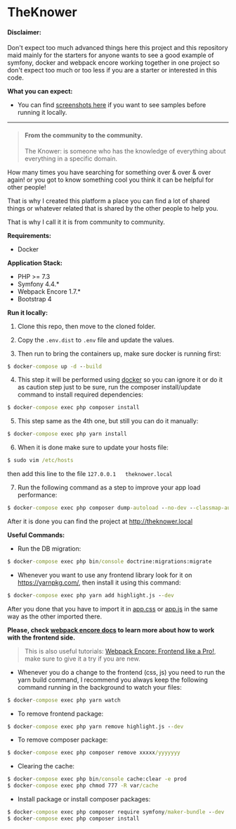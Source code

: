 # TheKnower

#### Disclaimer:
Don't expect too much advanced things here this project and this repository
maid mainly for the starters for anyone wants to see a good example of symfony,
docker and webpack encore working together in one project so don't
expect too much or too less if you are a starter or interested in this code.

**What you can expect:**
* You can find [screenshots here](images) if you want to see samples before running it locally.

________________________

> #### From the community to the community.
> The Knower: is someone who has the knowledge of everything about everything in a specific domain.

How many times you have searching for something over & over & over again!
or you got to know something cool you think it can be helpful for other people!

That is why I created this platform a place you can find
a lot of shared things or whatever related that is
shared by the other people to help you.

That is why I call it it is from community to community.

**Requirements:**

* Docker

**Application Stack:**

* PHP >= 7.3
* Symfony 4.4.*
* Webpack Encore 1.7.*
* Bootstrap 4

**Run it locally:**

1. Clone this repo, then move to the cloned folder.

2. Copy the `.env.dist` to `.env` file and update the values.

3. Then run to bring the containers up, make sure docker is running first:
```cmd
$ docker-compose up -d --build
```

4. This step it will be performed using [docker](docker-containers/php-fpm/Dockerfile#L37) so you can ignore it or do 
it as caution step just to be sure, run the composer install/update command to install required dependencies:
```cmd
$ docker-compose exec php composer install
```

5. This step same as the 4th one, but still you can do it manually:
```cmd
$ docker-compose exec php yarn install
```

6. When it is done make sure to update your hosts file:
```cmd
$ sudo vim /etc/hosts
```
then add this line to the file `127.0.0.1   theknower.local`

7. Run the following command as a step to improve your app load performance:
```cmd
$ docker-compose exec php composer dump-autoload --no-dev --classmap-authoritative
```
After it is done you can find the project at http://theknower.local


**Useful Commands:**

* Run the DB migration:

```cmd
$ docker-compose exec php bin/console doctrine:migrations:migrate
```

* Whenever you want to use any frontend library look
for it on https://yarnpkg.com/, then install it using
this command:
```cmd
$ docker-compose exec php yarn add highlight.js --dev
```
After you done that you have to import it in [app.css](app/assets/css/app.css) or [app.js](app/assets/js/app.js)
in the same way as the other imported there.

**Please, check [webpack encore docs](https://symfony.com/doc/current/frontend.html)
to learn more about how to work with the frontend side.**

> This is also useful tutorials: [Webpack Encore: Frontend like a Pro!](https://symfonycasts.com/screencast/webpack-encore), make sure to give it a try if you are new.

* Whenever you do a change to the frontend (css, js) you need to run the yarn build command, 
I recommend you always keep the following command running in the background to watch your files:
```cmd
$ docker-compose exec php yarn watch
```

* To remove frontend package:
```cmd
$ docker-compose exec php yarn remove highlight.js --dev
```

* To remove composer package:
```cmd
$ docker-compose exec php composer remove xxxxx/yyyyyyy
```

* Clearing the cache:
```cmd
$ docker-compose exec php bin/console cache:clear -e prod
$ docker-compose exec php chmod 777 -R var/cache
```

* Install package or install composer packages:
```cmd
$ docker-compose exec php composer require symfony/maker-bundle --dev
$ docker-compose exec php composer install
```

